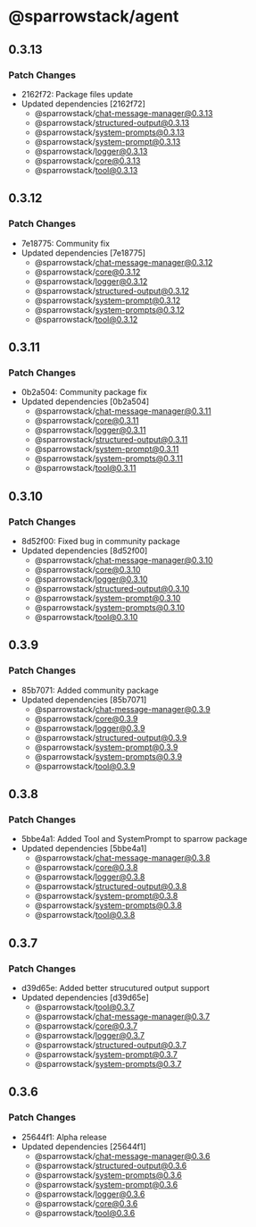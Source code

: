 # @sparrowstack/agent

## 0.3.13

### Patch Changes

- 2162f72: Package files update
- Updated dependencies [2162f72]
    - @sparrowstack/chat-message-manager@0.3.13
    - @sparrowstack/structured-output@0.3.13
    - @sparrowstack/system-prompts@0.3.13
    - @sparrowstack/system-prompt@0.3.13
    - @sparrowstack/logger@0.3.13
    - @sparrowstack/core@0.3.13
    - @sparrowstack/tool@0.3.13

## 0.3.12

### Patch Changes

- 7e18775: Community fix
- Updated dependencies [7e18775]
    - @sparrowstack/chat-message-manager@0.3.12
    - @sparrowstack/core@0.3.12
    - @sparrowstack/logger@0.3.12
    - @sparrowstack/structured-output@0.3.12
    - @sparrowstack/system-prompt@0.3.12
    - @sparrowstack/system-prompts@0.3.12
    - @sparrowstack/tool@0.3.12

## 0.3.11

### Patch Changes

- 0b2a504: Community package fix
- Updated dependencies [0b2a504]
    - @sparrowstack/chat-message-manager@0.3.11
    - @sparrowstack/core@0.3.11
    - @sparrowstack/logger@0.3.11
    - @sparrowstack/structured-output@0.3.11
    - @sparrowstack/system-prompt@0.3.11
    - @sparrowstack/system-prompts@0.3.11
    - @sparrowstack/tool@0.3.11

## 0.3.10

### Patch Changes

- 8d52f00: Fixed bug in community package
- Updated dependencies [8d52f00]
    - @sparrowstack/chat-message-manager@0.3.10
    - @sparrowstack/core@0.3.10
    - @sparrowstack/logger@0.3.10
    - @sparrowstack/structured-output@0.3.10
    - @sparrowstack/system-prompt@0.3.10
    - @sparrowstack/system-prompts@0.3.10
    - @sparrowstack/tool@0.3.10

## 0.3.9

### Patch Changes

- 85b7071: Added community package
- Updated dependencies [85b7071]
    - @sparrowstack/chat-message-manager@0.3.9
    - @sparrowstack/core@0.3.9
    - @sparrowstack/logger@0.3.9
    - @sparrowstack/structured-output@0.3.9
    - @sparrowstack/system-prompt@0.3.9
    - @sparrowstack/system-prompts@0.3.9
    - @sparrowstack/tool@0.3.9

## 0.3.8

### Patch Changes

- 5bbe4a1: Added Tool and SystemPrompt to sparrow package
- Updated dependencies [5bbe4a1]
    - @sparrowstack/chat-message-manager@0.3.8
    - @sparrowstack/core@0.3.8
    - @sparrowstack/logger@0.3.8
    - @sparrowstack/structured-output@0.3.8
    - @sparrowstack/system-prompt@0.3.8
    - @sparrowstack/system-prompts@0.3.8
    - @sparrowstack/tool@0.3.8

## 0.3.7

### Patch Changes

- d39d65e: Added better strucutured output support
- Updated dependencies [d39d65e]
    - @sparrowstack/tool@0.3.7
    - @sparrowstack/chat-message-manager@0.3.7
    - @sparrowstack/core@0.3.7
    - @sparrowstack/logger@0.3.7
    - @sparrowstack/structured-output@0.3.7
    - @sparrowstack/system-prompt@0.3.7
    - @sparrowstack/system-prompts@0.3.7

## 0.3.6

### Patch Changes

- 25644f1: Alpha release
- Updated dependencies [25644f1]
    - @sparrowstack/chat-message-manager@0.3.6
    - @sparrowstack/structured-output@0.3.6
    - @sparrowstack/system-prompts@0.3.6
    - @sparrowstack/system-prompt@0.3.6
    - @sparrowstack/logger@0.3.6
    - @sparrowstack/core@0.3.6
    - @sparrowstack/tool@0.3.6
